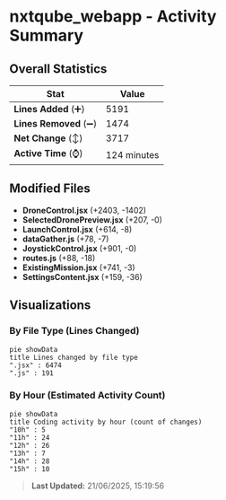 # nxtqube_webapp - Activity Summary 

## Overall Statistics

| Stat                   | Value                                                             |
| ---------------------- | ----------------------------------------------------------------- |
| **Lines Added** (➕)   | 5191                                          |
| **Lines Removed** (➖) | 1474                                        |
| **Net Change** (↕)    | 3717                |
| **Active Time** (⌚)   | 124 minutes |


## Modified Files
- **DroneControl.jsx** (+2403, -1402)
- **SelectedDronePreview.jsx** (+207, -0)
- **LaunchControl.jsx** (+614, -8)
- **dataGather.js** (+78, -7)
- **JoystickControl.jsx** (+901, -0)
- **routes.js** (+88, -18)
- **ExistingMission.jsx** (+741, -3)
- **SettingsContent.jsx** (+159, -36)

## Visualizations

### By File Type (Lines Changed)

```mermaid
pie showData
title Lines changed by file type
".jsx" : 6474
".js" : 191
```

### By Hour (Estimated Activity Count)

```mermaid
pie showData
title Coding activity by hour (count of changes)
"10h" : 5
"11h" : 24
"12h" : 26
"13h" : 7
"14h" : 28
"15h" : 10
```


> **Last Updated:** 21/06/2025, 15:19:56